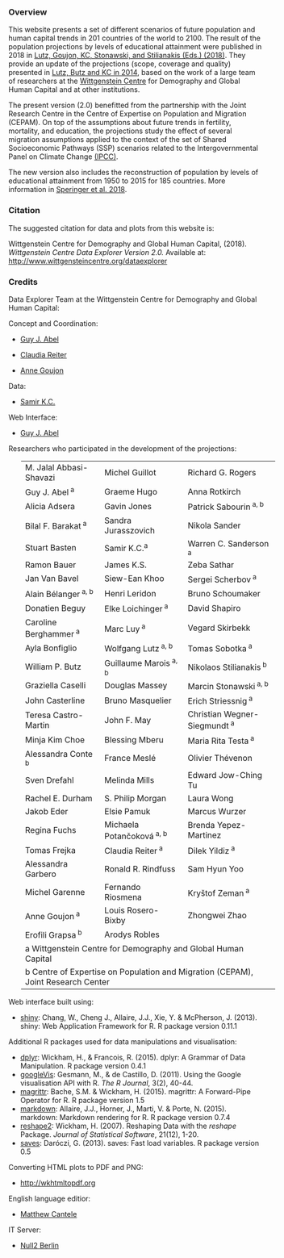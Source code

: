 ### Overview

This website presents a set of different scenarios of future population and human capital trends in 201 countries of the world to 2100. The result of the population projections by levels of educational attainment were published in 2018 in <a href="https://ec.europa.eu/jrc/en/publication/demographic-and-human-capital-scenarios-21st-century-2018-assessment-201-countries">Lutz, Goujon, KC, Stonawski, and Stilianakis (Eds.) (2018)</a>. They provide an update of the projections (scope, coverage and quality) presented in <a href="https://global.oup.com/academic/product/world-population-and-human-capital-in-the-twenty-first-century-9780198703167?cc=at&lang=en&">Lutz, Butz and KC in 2014</a>, based on the work of a large team of researchers at the <a href="http://www.wittgensteincentre.org" target="_blank_">Wittgenstein Centre</a> for Demography and Global Human Capital and at other institutions. 

The present version (2.0) benefitted from the partnership with the Joint Research Centre in the Centre of Expertise on Population and Migration (CEPAM). On top of the assumptions about future trends in fertility, mortality, and education, the projections study the effect of several migration assumptions applied to the context of the set of Shared Socioeconomic Pathways (SSP) scenarios related to the Intergovernmental Panel on Climate Change <a href="http://www.ipcc.ch/" target="_blank">(IPCC)</a>.

The new version also includes the reconstruction of population by levels of educational attainment from 1950 to 2015 for 185 countries. More information in <a href="NEW LINK NEEDS TO BE ADDED ONCE WP IS DONE">Speringer et al. 2018</a>.

### Citation
The suggested citation for data and plots from this website is:

Wittgenstein Centre for Demography and Global Human Capital, (2018). *Wittgenstein Centre Data Explorer Version 2.0.* Available at: <a href="http://www.wittgensteincentre.org/dataexplorer">http://www.wittgensteincentre.org/dataexplorer</a>

### Credits
Data Explorer Team at the Wittgenstein Centre for Demography and Global Human Capital:

Concept and Coordination:

* <a href="http://www.iiasa.ac.at/staff/staff.php?type=auto&visibility=visible&search=true&login=abel">Guy J. Abel</a>

* <a href="http://http://www.iiasa.ac.at/staff/staff.php?type=auto&visibility=visible&search=true&login=reiter">Claudia Reiter</a>

* <a href="https://www.oeaw.ac.at/en/vid/people/staff/anne-goujon/">Anne Goujon</a>



Data:

* <a href="http://www.iiasa.ac.at/staff/staff.php?type=auto&visibility=visible&search=true&login=kc" target="_blank">Samir K.C.</a>

Web Interface:

* <a href="http://www.iiasa.ac.at/staff/staff.php?type=auto&visibility=visible&search=true&login=abel"  target="_blank">Guy J. Abel</a>

Researchers who participated in the development of the projections:

<dl>
<table border="0" width="100%" style="margin-left:25px">
<tbody>
<tr>
<td>M. Jalal Abbasi-Shavazi</td>
<td>Michel Guillot</td>
<td>Richard G. Rogers</td>
</tr>
<tr>
<td>Guy J. Abel<sup> a</sup></td>
<td>Graeme Hugo</td>
<td>Anna Rotkirch</td>
</tr>
<tr>
<td>Alicia Adsera</td>
<td>Gavin Jones</td>
<td>Patrick Sabourin<sup> a, b</sup></td>
</tr>
<tr>
<td>Bilal F. Barakat<sup> a</sup></td>
<td>Sandra Jurasszovich</td>
<td>Nikola Sander</td>
</tr>
<tr>
<td>Stuart Basten</td>
<td>Samir K.C.<sup>a</sup></td>
<td>Warren C. Sanderson<sup> a</sup></td>
</tr>
<tr>
<td>Ramon Bauer</td>
<td>James K.S.</td>
<td>Zeba Sathar</td>
</tr>
<tr>
<td>Jan Van Bavel</td>
<td>Siew-Ean Khoo</td>
<td>Sergei Scherbov<sup> a</sup></td>
</tr>
<tr>
<td>Alain Bélanger<sup> a, b</sup></td>
<td>Henri Leridon</td>
<td>Bruno Schoumaker</td>
</tr>
<tr>
<td>Donatien Beguy</td>
<td>Elke Loichinger<sup> a</sup></td>
<td>David Shapiro</td>
</tr>
<tr>
<td>Caroline Berghammer<sup> a</sup></td>
<td>Marc Luy<sup> a</sup></td>
<td>Vegard Skirbekk</td>
</tr>
<tr>
<td>Ayla Bonfiglio</td>
<td>Wolfgang Lutz<sup> a, b</sup></td>
<td>Tomas Sobotka<sup> a</sup></td>
</tr>
<tr>
<td>William P. Butz</td>
<td>Guillaume Marois<sup> a, b</sup></td>
<td>Nikolaos Stilianakis<sup> b</sup></td>
</tr>
<tr>
<td>Graziella Caselli</td>
<td>Douglas Massey</td>
<td>Marcin Stonawski<sup> a, b</sup></td>
</tr>
<tr>
<td>John Casterline</td>
<td>Bruno Masquelier</td>
<td>Erich Striessnig<sup> a</sup></td>
</tr>
<tr>
<td>Teresa Castro-Martin</td>
<td>John F. May</td>
<td>Christian Wegner-Siegmundt<sup> a</sup></td>
</tr>
<tr>
<td>Minja Kim Choe</td>
<td>Blessing Mberu</td>
<td>Maria Rita Testa<sup> a</sup></td>
</tr>
<tr>
<td>Alessandra Conte<sup> b</sup></td>
<td>France Meslé</td>
<td>Olivier Thévenon</td>
</tr>
<tr>
<td>Sven Drefahl</td>
<td>Melinda Mills</td>
<td>Edward Jow-Ching Tu</td>
</tr>
<tr>
<td>Rachel E. Durham</td>
<td>S. Philip Morgan</td>
<td>Laura Wong</td>
</tr>
<tr>
<td>Jakob Eder</td>
<td>Elsie Pamuk</td>
<td>Marcus Wurzer</td>
</tr>
<tr>
<td>Regina Fuchs</td>
<td>Michaela Potančoková<sup> a, b</sup></td>
<td>Brenda Yepez-Martinez</td>
</tr>
<tr>
<td>Tomas Frejka</td>
<td>Claudia Reiter<sup> a</sup></td>
<td>Dilek Yildiz<sup> a</sup></td>
</tr>
<tr>
<td>Alessandra Garbero</td>
<td>Ronald R. Rindfuss</td>
<td>Sam Hyun Yoo</td>
</tr>
<tr>
<td>Michel Garenne</td>
<td>Fernando Riosmena</td>
<td>Kryštof Zeman<sup> a</sup></td>
</tr>
<tr>
<td>Anne Goujon<sup> a</sup></td>
<td>Louis Rosero-Bixby</td>
<td>Zhongwei Zhao</td>
</tr>
<tr>
<td>Erofili Grapsa<sup> b</sup></td>
<td>Arodys Robles</td>
</tr>
<tr>
<td colspan="3"<sup>a</sup> Wittgenstein Centre for Demography and Global Human Capital</td>
</tr>
<tr>
<td colspan="3"<sup>b</sup> Centre of Expertise on Population and Migration (CEPAM), Joint Research Center</td>
</tr>
</tbody>
</table>
</dl>


Web interface built using: 

* <a href="http://cran.r-project.org/web/packages/shiny" target="_blank">shiny</a>: Chang, W., Cheng J., Allaire, J.J., Xie, Y. & McPherson, J. (2013). shiny: Web Application Framework for R. R package version 0.11.1


Additional R packages used for data manipulations and visualisation:

* <a href="http://cran.r-project.org/web/packages/dplyr" target="_blank">dplyr</a>: Wickham, H., & Francois, R. (2015). dplyr: A Grammar of Data Manipulation. R package version 0.4.1
* <a href="http://cran.r-project.org/web/packages/googleVis" target="_blank">googleVis</a>: Gesmann, M., & de Castillo, D. (2011). Using the Google visualisation API with R. *The R Journal*, 3(2), 40-44.
* <a href="http://cran.r-project.org/web/packages/magrittr" target="_blank">magrittr</a>: Bache, S.M. & Wickham, H. (2015). magrittr: A Forward-Pipe Operator for R. R package version 1.5
* <a href="http://cran.r-project.org/web/packages/markdown" target="_blank">markdown</a>: Allaire, J.J., Horner, J., Marti, V. & Porte, N. (2015). markdown: Markdown rendering for R. R package version 0.7.4
* <a href="http://cran.r-project.org/web/packages/reshape2" target="_blank">reshape2</a>: Wickham, H. (2007). Reshaping Data with the *reshape* Package. *Journal of Statistical Software*, 21(12), 1-20.
* <a href="http://cran.r-project.org/web/packages/saves" target="_blank">saves</a>: Dar&oacute;czi, G. (2013). saves: Fast load variables. R package version 0.5

Converting HTML plots to PDF and PNG:

* <a href="http://wkhtmltopdf.org"  target="_blank">http://wkhtmltopdf.org</a>

English language editior:

* <a href="http://www.iiasa.ac.at/staff/staff.php?type=auto&visibility=visible&search=true&login=cantele" target="_blank">Matthew Cantele</a> 

IT Server:

* <a href="http://www.null2.net"  target="_blank">Null2 Berlin</a>
